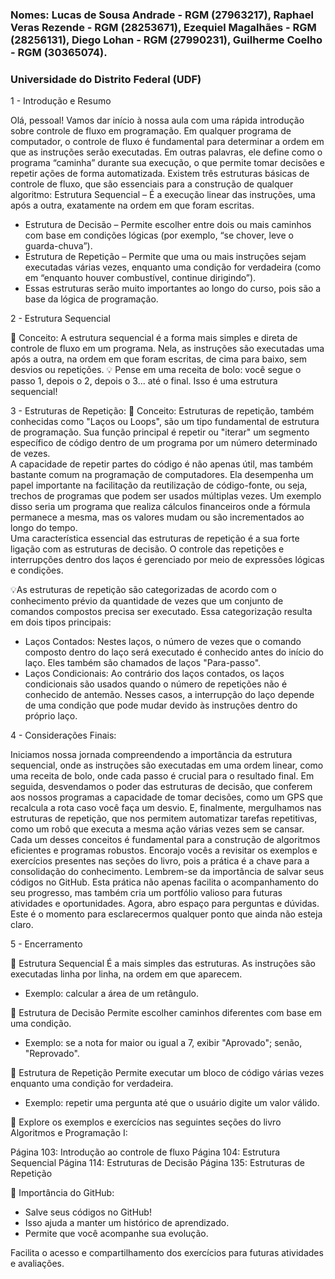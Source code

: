 <h3>Nomes:
Lucas de Sousa Andrade - RGM (27963217),
Raphael Veras Rezende - RGM (28253671), 
Ezequiel Magalhães - RGM (28256131),
Diego Lohan - RGM (27990231),
Guilherme Coelho - RGM (30365074).</h3>
<h3>Universidade do Distrito Federal (UDF)</h3>

1 - Introdução e Resumo

  Olá, pessoal! Vamos dar início à nossa aula com uma rápida introdução sobre controle de fluxo em programação.
Em qualquer programa de computador, o controle de fluxo é fundamental para determinar a ordem em que as instruções serão executadas. Em outras palavras, ele define como o programa “caminha” durante sua execução, o que permite tomar decisões e repetir ações de forma automatizada.
Existem três estruturas básicas de controle de fluxo, que são essenciais para a construção de qualquer algoritmo:
Estrutura Sequencial – É a execução linear das instruções, uma após a outra, exatamente na ordem em que foram escritas.


 - Estrutura de Decisão – Permite escolher entre dois ou mais caminhos com base em condições lógicas (por exemplo, “se chover, leve o guarda-chuva”).
 - Estrutura de Repetição – Permite que uma ou mais instruções sejam executadas várias vezes, enquanto uma condição for verdadeira (como em “enquanto houver combustível, continue dirigindo”).
 - Essas estruturas serão muito importantes ao longo do curso, pois são a base da lógica de programação.

2 - Estrutura Sequencial

📌 Conceito:
  A estrutura sequencial é a forma mais simples e direta de controle de fluxo em um programa.
Nela, as instruções são executadas uma após a outra, na ordem em que foram escritas, de cima para baixo, sem desvios ou repetições.
💡 Pense em uma receita de bolo: você segue o passo 1, depois o 2, depois o 3... até o final. Isso é uma estrutura sequencial!

3 - Estruturas de Repetição:
📌 Conceito:
  Estruturas de repetição, também conhecidas como "Laços ou Loops", são um tipo fundamental de estrutura de programação. Sua função principal é repetir ou "iterar" um segmento específico de código dentro de um programa por um número determinado de vezes.  
A capacidade de repetir partes do código é não apenas útil, mas também bastante comum na programação de computadores. Ela desempenha um papel importante na facilitação da reutilização de código-fonte, ou seja, trechos de programas que podem ser usados múltiplas vezes. Um exemplo disso seria um programa que realiza cálculos financeiros onde a fórmula permanece a mesma, mas os valores mudam ou são incrementados ao longo do tempo.  
Uma característica essencial das estruturas de repetição é a sua forte ligação com as estruturas de decisão. O controle das repetições e interrupções dentro dos laços é gerenciado por meio de expressões lógicas e condições.  

💡As estruturas de repetição são categorizadas de acordo com o conhecimento prévio da quantidade de vezes que um conjunto de comandos compostos precisa ser executado. Essa categorização resulta em dois tipos principais:  
- Laços Contados: Nestes laços, o número de vezes que o comando composto dentro do laço será executado é conhecido antes do início do laço. Eles também são chamados de laços "Para-passo".  
- Laços Condicionais: Ao contrário dos laços contados, os laços condicionais são usados quando o número de repetições não é conhecido de antemão. Nesses casos, a interrupção do laço depende de uma condição que pode mudar devido às instruções dentro do próprio laço.


4 - Considerações Finais:

  Iniciamos nossa jornada compreendendo a importância da estrutura sequencial, onde as instruções são executadas em uma ordem linear, como uma receita de bolo, onde cada passo é crucial para o resultado final. Em seguida, desvendamos o poder das estruturas de decisão, que conferem aos nossos programas a capacidade de tomar decisões, como um GPS que recalcula a rota caso você faça um desvio. E, finalmente, mergulhamos nas estruturas de repetição, que nos permitem automatizar tarefas repetitivas, como um robô que executa a mesma ação várias vezes sem se cansar.  
  Cada um desses conceitos é fundamental para a construção de algoritmos eficientes e programas robustos. Encorajo vocês a revisitar os exemplos e exercícios presentes nas seções do livro, pois a prática é a chave para a consolidação do conhecimento.
  Lembrem-se da importância de salvar seus códigos no GitHub. Esta prática não apenas facilita o acompanhamento do seu progresso, mas também cria um portfólio valioso para futuras atividades e oportunidades.
  Agora, abro espaço para perguntas e dúvidas. Este é o momento para esclarecermos qualquer ponto que ainda não esteja claro.


5 - Encerramento

🔹 Estrutura Sequencial
É a mais simples das estruturas.
As instruções são executadas linha por linha, na ordem em que aparecem.

 - Exemplo: calcular a área de um retângulo.

🔹 Estrutura de Decisão
Permite escolher caminhos diferentes com base em uma condição.

 - Exemplo: se a nota for maior ou igual a 7, exibir "Aprovado"; senão, "Reprovado".

🔹 Estrutura de Repetição
Permite executar um bloco de código várias vezes enquanto uma condição for verdadeira.

- Exemplo: repetir uma pergunta até que o usuário digite um valor válido.

📘 Explore os exemplos e exercícios nas seguintes seções do livro Algoritmos e Programação I:

Página 103: Introdução ao controle de fluxo
Página 104: Estrutura Sequencial
Página 114: Estruturas de Decisão
Página 135: Estruturas de Repetição


💾 Importância do GitHub:

 - Salve seus códigos no GitHub!
 - Isso ajuda a manter um histórico de aprendizado.
 - Permite que você acompanhe sua evolução.

Facilita o acesso e compartilhamento dos exercícios para futuras atividades e avaliações.


